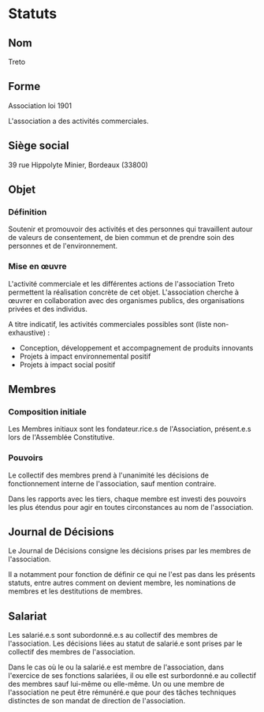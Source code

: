 # Statuts

## Nom

Treto

## Forme

Association loi 1901

L'association a des activités commerciales.

## Siège social

39 rue Hippolyte Minier, Bordeaux (33800)

## Objet

### Définition

Soutenir et promouvoir des activités et des personnes qui travaillent autour de valeurs de consentement, de bien commun et de prendre soin des personnes et de l'environnement.

### Mise en œuvre

L'activité commerciale et les différentes actions de l'association Treto permettent la réalisation concrète de cet objet. L'association cherche à œuvrer en collaboration avec des organismes publics, des organisations privées et des individus.

A titre indicatif, les activités commerciales possibles sont (liste non-exhaustive) :

* Conception, développement et accompagnement de produits innovants
* Projets à impact environnemental positif
* Projets à impact social positif

## Membres

### Composition initiale

Les Membres initiaux sont les fondateur.rice.s de l'Association, présent.e.s lors de l'Assemblée Constitutive.

### Pouvoirs

Le collectif des membres prend à l'unanimité les décisions de fonctionnement interne de l'association, sauf mention contraire.

Dans les rapports avec les tiers, chaque membre est investi des pouvoirs les plus étendus pour agir en toutes circonstances au nom de l'association.

## Journal de Décisions

Le Journal de Décisions consigne les décisions prises par les membres de l'association.

Il a notamment pour fonction de définir ce qui ne l'est pas dans les présents statuts, entre autres comment on devient membre, les nominations de membres et les destitutions de membres.

## Salariat

Les salarié.e.s sont subordonné.e.s au collectif des membres de l'association. Les décisions liées au statut de salarié.e sont prises par le collectif des membres de l'association.

Dans le cas où le ou la salarié.e est membre de l'association, dans l'exercice de ses fonctions salariées, il ou elle est surbordonné.e au collectif des membres sauf lui-même ou elle-même. Un ou une membre de l'association ne peut être rémunéré.e que pour des tâches techniques distinctes de son mandat de direction de l'association.
